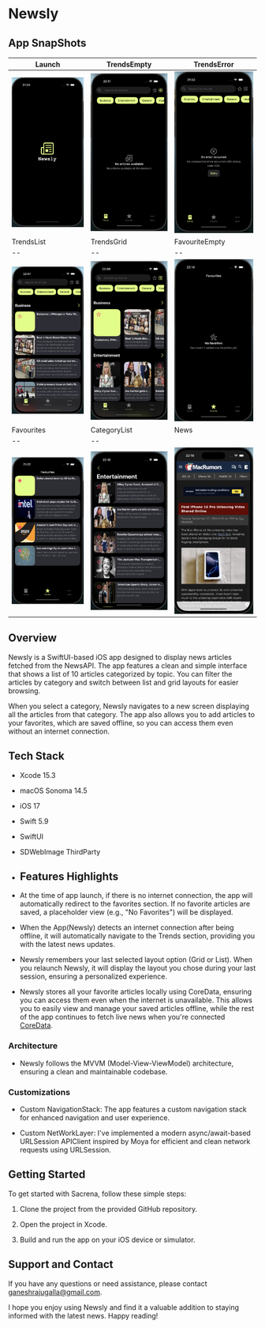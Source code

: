 # Newsly

## App SnapShots

| Launch | TrendsEmpty | TrendsError |
| -- | -- | -- |
| <img src="Newsly/Media/LaunchScreen.png" width="200"> | <img src="Newsly/Media/TrendsEmpty.png" width="200"> | <img src="Newsly/Media/TrendsError.png" width="200"> 
| TrendsList | TrendsGrid | FavouriteEmpty |
| -- | -- | -- |
| <img src="Newsly/Media/TrendsList.png" width="200"> | <img src="Newsly/Media/TrendsGrid.png" width="200"> | <img src="Newsly/Media/FavouriteEmpty.png" width="200">
| Favourites | CategoryList | News 
| -- | -- 
| <img src="Newsly/Media/Favourites.png" width="200"> | <img src="Newsly/Media/CategoryList.png" width="200"> | <img src="Newsly/Media/News.png" width="200">

## Overview

Newsly is a SwiftUI-based iOS app designed to display news articles fetched from the NewsAPI. The app features a clean and simple interface that shows a list of 10 articles categorized by topic. You can filter the articles by category and switch between list and grid layouts for easier browsing.

When you select a category, Newsly navigates to a new screen displaying all the articles from that category. The app also allows you to add articles to your favorites, which are saved offline, so you can access them even without an internet connection.

## Tech Stack

- Xcode 15.3
- macOS Sonoma 14.5
- iOS 17
- Swift 5.9
- SwiftUI
- SDWebImage ThirdParty

- ## Features Highlights

- At the time of app launch, if there is no internet connection, the app will automatically redirect to the favorites section. If no favorite articles are saved, a placeholder view (e.g., "No Favorites") will be displayed.

- When the App(Newsly) detects an internet connection after being offline, it will automatically navigate to the Trends section, providing you with the latest news updates.

- Newsly remembers your last selected layout option (Grid or List). When you relaunch Newsly, it will display the layout you chose during your last session, ensuring a personalized experience.

- Newsly stores all your favorite articles locally using CoreData, ensuring you can access them even when the internet is unavailable. This allows you to easily view and manage your saved articles offline, while the rest of the app continues to fetch live news when you're connected [CoreData](https://developer.apple.com/documentation/coredata/).

### Architecture

- Newsly follows the MVVM (Model-View-ViewModel) architecture, ensuring a clean and maintainable codebase.

### Customizations
  
- Custom NavigationStack: The app features a custom navigation stack for enhanced navigation and user experience.

- Custom NetWorkLayer: I've implemented a modern async/await-based URLSession APIClient inspired by Moya for efficient and clean network requests using URLSession.

## Getting Started

To get started with Sacrena, follow these simple steps:

1. Clone the project from the provided GitHub repository.

2. Open the project in Xcode.

3. Build and run the app on your iOS device or simulator.


## Support and Contact

If you have any questions or need assistance, please contact ganeshrajugalla@gmail.com.

I hope you enjoy using Newsly and find it a valuable addition to staying informed with the latest news. Happy reading!


